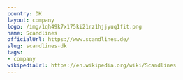 ```yaml
---
country: DK
layout: company
logo: /img/1qh49k7x175ki21rz1hjjyuq1fit.png
name: Scandlines
officialUrl: https://www.scandlines.de/
slug: scandlines-dk
tags:
- company
wikipediaUrl: https://en.wikipedia.org/wiki/Scandlines
---
```

